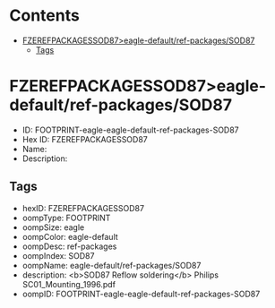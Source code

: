 



Contents
========

* [FZEREFPACKAGESSOD87>eagle-default/ref-packages/SOD87](#fzerefpackagessod87eagle-defaultref-packagessod87)
	* [Tags](#tags)

# FZEREFPACKAGESSOD87>eagle-default/ref-packages/SOD87

- ID: FOOTPRINT-eagle-eagle-default-ref-packages-SOD87
- Hex ID: FZEREFPACKAGESSOD87
- Name: 
- Description: 

## Tags

- hexID: FZEREFPACKAGESSOD87
- oompType: FOOTPRINT
- oompSize: eagle
- oompColor: eagle-default
- oompDesc: ref-packages
- oompIndex: SOD87
- oompName: eagle-default/ref-packages/SOD87
- description: &lt;b&gt;SOD87 Reflow soldering&lt;/b&gt; Philips SC01_Mounting_1996.pdf
- oompID: FOOTPRINT-eagle-eagle-default-ref-packages-SOD87
